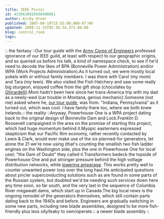 ```yaml
---
title: IEEE Picnic
id: 4236628826930498861
author: Kirby Urner
published: 2007-08-18T15:55:00.000-07:00
updated: 2008-11-15T02:36:34.371-08:00
blog: control_room
tags: 
---
```


[](https://blogger.googleusercontent.com/img/b/R29vZ2xl/AVvXsEiqy49fM-ImTxh0CTucnNaDV0gl694x1uHKU07lm9jidJ9ay3-OsNtHKeIPyTKYlH6hvbgH3fI-Cg3aY3fJ1mm84KkuYHiP51co50VId5yYdE1mnkGPXarMe2LPatPJMgJ4GawF/s1600-h/dream_hall.jpg):: the fantasy ::Our tour guide with the [Army Corps of Engineers](http://www.usace.army.mil/) professed ignorance of our IEEE guild, at least with respect to our geographic origins, and so queried us before his talk, a kind of namespace check, to see if he'd need to decode the likes of BPA (Bonneville Power Administration) and/or WPA (Work Projects Administration).As it turned out, we were mostly local yokels with or without family members.  I was there with Carol (my mom) and Tara (my teen).  We also visited the Fish Hatchery and saw some really big sturgeon, enjoyed coffee from the gift shop (chocolates by [Ghirardelli](http://www.ghirardelli.com/)).Mom hadn't been here since her trans-America trip with my dad as a newly-wed (car trouble in Montana, genius mechanic).Someone (not me) asked where he, [our tour guide](http://worldgame.blogspot.com/2007/08/old-turbine.html), was from.  "Indiana, Pennsylvania" as it turned out, which was cool.  I have family there too, where we both knew Irelands.[](https://blogger.googleusercontent.com/img/b/R29vZ2xl/AVvXsEiVMRnB76RqBrVXtY5YccNKWYbYkUSBuF_4Hg5m_vaLgGd7spd8-IWuqa_7JrAfxchXdJ3yGa5AMN0IcCQ5XxL412Vvo2WG5G9bybahpKC-BekJ6OuXQE51bRD9YRtMEnM0qOLB/s1600-h/actual_hall.jpg):: the reality ::Anyway, Powerhouse One is a WPA project dating back to the original design of Bonneville Dam and Lock.Franklin D. Roosevelt campaigned in the area on the promise of starting this project, which had huge momentum behind it.Myopic easterners expressed skepticism that our Pacific Rim economy, rather recently contacted by Lewis & Clark, would ever make use of the six planned-for generators, let alone the 21 we're now using (that's counting the smallish two fish ladder engines on the Washington side, plus the one in Powerhouse One for local use): "the Dam of Doubt" they called it.[](https://blogger.googleusercontent.com/img/b/R29vZ2xl/AVvXsEjJNsBXpCgZSfYTjkhFlMYk1uNN8dRtsHUQlZ9Ux2qB0prcSva8IBJB_xlD7nft_SzJOPDqnetU3sXNaTaK5nxmxW8lrS9ubt5lZnykysgy59Bfy_ZeB62BBkLSJ2re-1ydSmU0/s1600-h/dam_of_doubt.jpg)Transformers bedeck the topside of Powerhouse One and put stronger pressure behind the high voltage distribution networks, while [lowering amperage](http://farside.ph.utexas.edu/teaching/302l/lectures/node113.html).  This works pretty well to counter unwanted power loss over the long haul.He anticipated questions about pricier superconducting solutions such as are found in some parts of the Russian system, but doubted we'd be needing such services down here any time soon, so far south, and the very last in the sequence of Columbia River megawatt dams, which start up in Canada.The big local news is the ongoing remodel of the generators themselves, which still contain parts dating back to the 1940s and before.  Engineers are gradually switching in some new parts, including new blade assemblies, designed to be more fish-friendly plus less oily/leaky to own/operate.[](https://blogger.googleusercontent.com/img/b/R29vZ2xl/AVvXsEgpJgbQt2SODSQmTIqUvB-QUjul1jvirxiZB_EvJWRl03BktCixPwQZzBg9KxQmNRnx13gojx_brSXf3Y0zaTjywNNF8bDzH7aYEBH-ctV7Chw1f2SHHoBBY9YwJvFlJPjYXTYq/s1600-h/new_turbine.jpg):: a newer blade assembly ::